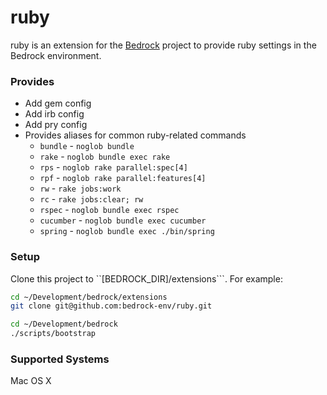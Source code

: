 # ruby

ruby is an extension for the [Bedrock](https://github.com/bedrock-env/bedrock)
project to provide ruby settings in the Bedrock environment.

### Provides

- Add gem config
- Add irb config
- Add pry config
- Provides aliases for common ruby-related commands
  - ``bundle`` - ``noglob bundle``
  - ``rake`` - ``noglob bundle exec rake``
  - ``rps`` - ``noglob rake parallel:spec[4]``
  - ``rpf`` - ``noglob rake parallel:features[4]``
  - ``rw`` - ``rake jobs:work``
  - ``rc`` - ``rake jobs:clear; rw``
  - ``rspec`` - ``noglob bundle exec rspec``
  - ``cucumber`` - ``noglob bundle exec cucumber``
  - ``spring`` - ``noglob bundle exec ./bin/spring``
  

### Setup

Clone this project to ``[BEDROCK_DIR]/extensions```. For example:

```sh
cd ~/Development/bedrock/extensions
git clone git@github.com:bedrock-env/ruby.git
```

```sh
cd ~/Development/bedrock
./scripts/bootstrap
```

### Supported Systems

Mac OS X